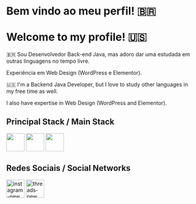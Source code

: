<h1>Bem vindo ao meu perfil! 🇧🇷<br><br> Welcome to my profile! 🇺🇸</h1>

🇧🇷
Sou Desenvolvedor Back-end Java, mas adoro dar uma estudada em outras linguagens no tempo livre.

Experiência em Web Design (WordPress e Elementor).


🇺🇸
I'm a Backend Java Developer, but I love to study other languages in my free time as well.

I also have expertise in Web Design (WordPress and Elementor).

<h2>Principal Stack / Main Stack</h2>
<div>
  <img width="48" height="48" src="https://cdn.jsdelivr.net/gh/devicons/devicon@latest/icons/java/java-original-wordmark.svg" />
  <img width="48" height="48" src="https://cdn.jsdelivr.net/gh/devicons/devicon@latest/icons/spring/spring-original-wordmark.svg" />
  <img width="48" height="48" src="https://cdn.jsdelivr.net/gh/devicons/devicon@latest/icons/mysql/mysql-original-wordmark.svg" />
</div>

<h2>Redes Sociais / Social Networks</h2>
<div>
<a href="https://www.instagram.com/mthsmoreira33/"><img width="48" height="48" src="https://img.icons8.com/fluency/48/instagram-new.png" alt="instagram-new"/></a>
<a href="https://www.threads.net/@mthsmoreira33/"><img width="48" height="48" src="https://is1-ssl.mzstatic.com/image/thumb/Purple221/v4/62/32/e8/6232e8a7-cb89-566b-a1f1-7347adb9693c/Prod-0-0-1x_U007emarketing-0-7-0-85-220.png/256x256bb.png" alt="threads-new"/></a>
</div>



